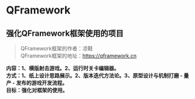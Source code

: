 <h1>QFramework</h1>
<h2>强化QFramework框架使用的项目</h2>

> QFramework框架的作者：凉鞋  
> QFramework框架的地址：https://qframework.cn

<b>
内容：1、横版射击游戏。2、运行时关卡编辑器。<br>
方式：1、纸上设计思路展示。2、版本迭代方法论。3、原型设计与机制打磨 - 量产 - 发布的游戏开发流程。<br>
目标：强化对框架的使用。<br>
</b>